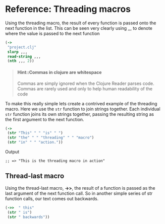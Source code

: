 # Reference: Threading macros

 Using the threading macro, the result of every function is passed onto the next function in the list.  This can be seen very clearly using ,,, to denote where the value is passed to the next function

```clojure
(->
 "project.clj"
 slurp ,,,
 read-string ,,,
 (nth ,,, 2))
```

> #### Hint::Commas in clojure are whitespace
>
> Commas are simply ignored when the Clojure Reader parses code.  Commas are rarely used and only to help human readability of the code

To make this really simple lets create a contrived example of the threading macro.  Here we use the `str` function to join strings together.  Each individual `str` function joins its own strings together, passing the resulting string as the first argument to the next function.

```clojure
(->
 (str "This" " " "is" " ")
 (str "the" " " "threading" " " "macro")
 (str "in" " " "action."))
```

Output

```
;; => "This is the threading macro in action"
```

## Thread-last macro

  Using the thread-last macro, **->>**, the result of a function is passed as the last argument of the next function call.  So in another simple series of str function calls, our text comes out backwards.

```clojure
(->>  " this"
 (str " is")
 (str " backwards"))
```
